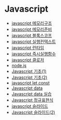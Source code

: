 Javascript
===

- [javascript 메모리구조](https://github.com/mrlee323/TIL/blob/main/js/js_memory_structure.md)
- [javascript 메모리준비](https://github.com/mrlee323/TIL/blob/main/js/js_memory_ready.md)
- [javascript 블록스코프](https://github.com/mrlee323/TIL/blob/main/js/js_block_scope.md)
- [javascript 실행컨텍스트](https://github.com/mrlee323/TIL/blob/main/js/js_execution_context.md)
- [javascript 런타임](https://github.com/mrlee323/TIL/blob/main/js/js_works.md)
- [javascript 즉시실행함수](https://github.com/mrlee323/TIL/blob/main/js/js_iife.md)
- [javascript 클로저](https://github.com/mrlee323/TIL/blob/main/js/js_closure.md)
- [node.js](https://github.com/mrlee323/TIL/blob/main/js/node_js.md)
- [Javascript 기초(1)](https://github.com/mrlee323/TIL/blob/main/js/js_basic.md)
- [Javascript 기초(2)](https://github.com/mrlee323/TIL/blob/main/js/js_basic2.md)
- [javascript let,const](https://github.com/mrlee323/TIL/blob/main/js/js_let_const.md)
- [Javascript data](https://github.com/mrlee323/TIL/blob/main/js/js_data.md)
- [Javascript data 실습](https://github.com/mrlee323/TIL/blob/main/js/js_data_practice.md)
- [Javascript 정규표현식](https://github.com/mrlee323/TIL/blob/main/js/js_regxp.md)
- [javascript 슬라이드](https://github.com/mrlee323/TIL/blob/main/js/js_slide.md)
- [Javascript 슬라이드(2)](https://github.com/mrlee323/TIL/blob/main/js/js_slide2.md)